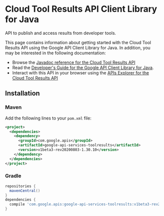 # Cloud Tool Results API Client Library for Java

API to publish and access results from developer tools.

This page contains information about getting started with the Cloud Tool Results API
using the Google API Client Library for Java. In addition, you may be interested
in the following documentation:

* Browse the [Javadoc reference for the Cloud Tool Results API][javadoc]
* Read the [Developer's Guide for the Google API Client Library for Java][google-api-client].
* Interact with this API in your browser using the [APIs Explorer for the Cloud Tool Results API][api-explorer]

## Installation

### Maven

Add the following lines to your `pom.xml` file:

```xml
<project>
  <dependencies>
    <dependency>
      <groupId>com.google.apis</groupId>
      <artifactId>google-api-services-toolresults</artifactId>
      <version>v1beta3-rev20200803-1.30.10</version>
    </dependency>
  </dependencies>
</project>
```

### Gradle

```gradle
repositories {
  mavenCentral()
}
dependencies {
  compile 'com.google.apis:google-api-services-toolresults:v1beta3-rev20200803-1.30.10'
}
```

[javadoc]: https://googleapis.dev/java/google-api-services-toolresults/latest/index.html
[google-api-client]: https://github.com/googleapis/google-api-java-client/
[api-explorer]: https://developers.google.com/apis-explorer/#p/toolresults/v1/
